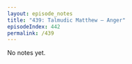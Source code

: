 ```yaml
---
layout: episode_notes
title: "439: Talmudic Matthew — Anger"
episodeIndex: 442
permalink: /439
---
```

No notes yet.
